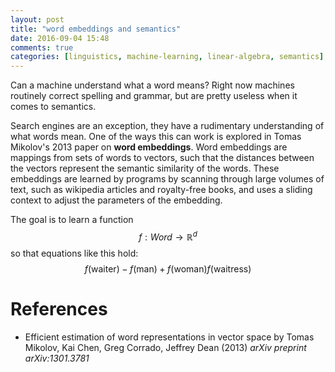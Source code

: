 ```yaml
---
layout: post
title: "word embeddings and semantics"
date: 2016-09-04 15:48
comments: true
categories: [linguistics, machine-learning, linear-algebra, semantics]
---
```


Can a machine understand what a word means? Right now machines routinely correct spelling and grammar, but are pretty useless when it comes to semantics.

Search engines are an exception, they have a rudimentary understanding of what words mean. One of the ways this can work is explored in Tomas Mikolov's 2013 paper 
on **word embeddings**. Word embeddings are mappings from sets of words to vectors, such that the distances between the vectors represent the semantic similarity 
of the words. These embeddings are learned by programs by scanning through large volumes of text, such as wikipedia articles and royalty-free books, and uses a 
sliding context to adjust the parameters of the embedding.

The goal is to learn a function $$f : Word \to \mathbb{R}^d$$ so that equations like this hold: $$f(\text{waiter}) - f(\text{man}) + f(\text{woman})  f(\text{waitress}) $$



# References

- Efficient estimation of word representations in vector space by Tomas Mikolov, Kai Chen, Greg Corrado, Jeffrey Dean (2013) _arXiv preprint arXiv:1301.3781_
